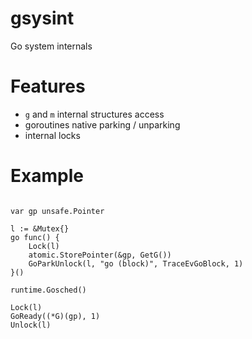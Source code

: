 # gsysint
Go system internals

Features
========

* `g` and `m` internal structures access
* goroutines native parking / unparking
* internal locks

Example
=======

```golang

var gp unsafe.Pointer

l := &Mutex{}
go func() {
    Lock(l)
    atomic.StorePointer(&gp, GetG())
    GoParkUnlock(l, "go (block)", TraceEvGoBlock, 1)
}()

runtime.Gosched()

Lock(l)
GoReady((*G)(gp), 1)
Unlock(l)

```